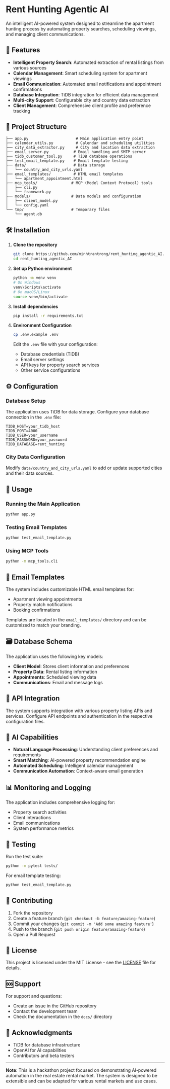 # Rent Hunting Agentic AI

An intelligent AI-powered system designed to streamline the apartment hunting process by automating property searches, scheduling viewings, and managing client communications.

## 🚀 Features

- **Intelligent Property Search**: Automated extraction of rental listings from various sources
- **Calendar Management**: Smart scheduling system for apartment viewings
- **Email Communication**: Automated email notifications and appointment confirmations
- **Database Integration**: TiDB integration for efficient data management
- **Multi-city Support**: Configurable city and country data extraction
- **Client Management**: Comprehensive client profile and preference tracking

## 📁 Project Structure

```
├── app.py                     # Main application entry point
├── calendar_utils.py          # Calendar and scheduling utilities
├── city_data_extractor.py     # City and location data extraction
├── email_server.py           # Email handling and SMTP server
├── tidb_customer_tool.py     # TiDB database operations
├── test_email_template.py    # Email template testing
├── data/                     # Data storage
│   └── country_and_city_urls.yaml
├── email_templates/          # HTML email templates
│   └── apartment_appointment.html
├── mcp_tools/               # MCP (Model Context Protocol) tools
│   ├── cli.py
│   └── framework.py
├── models/                  # Data models and configuration
│   ├── client_model.py
│   └── config.yaml
└── tmp/                     # Temporary files
    └── agent.db
```

## 🛠️ Installation

1. **Clone the repository**
   ```bash
   git clone https://github.com/minhtrantrong/rent_hunting_agentic_AI.git
   cd rent_hunting_agentic_AI
   ```

2. **Set up Python environment**
   ```bash
   python -m venv venv
   # On Windows
   venv\Scripts\activate
   # On macOS/Linux
   source venv/bin/activate
   ```

3. **Install dependencies**
   ```bash
   pip install -r requirements.txt
   ```

4. **Environment Configuration**
   ```bash
   cp .env.example .env
   ```
   Edit the `.env` file with your configuration:
   - Database credentials (TiDB)
   - Email server settings
   - API keys for property search services
   - Other service configurations

## ⚙️ Configuration

### Database Setup
The application uses TiDB for data storage. Configure your database connection in the `.env` file:

```env
TIDB_HOST=your_tidb_host
TIDB_PORT=4000
TIDB_USER=your_username
TIDB_PASSWORD=your_password
TIDB_DATABASE=rent_hunting
```

### City Data Configuration
Modify `data/country_and_city_urls.yaml` to add or update supported cities and their data sources.

## 🚀 Usage

### Running the Main Application
```bash
python app.py
```

### Testing Email Templates
```bash
python test_email_template.py
```

### Using MCP Tools
```bash
python -m mcp_tools.cli
```

## 📧 Email Templates

The system includes customizable HTML email templates for:
- Apartment viewing appointments
- Property match notifications
- Booking confirmations

Templates are located in the `email_templates/` directory and can be customized to match your branding.

## 🗃️ Database Schema

The application uses the following key models:
- **Client Model**: Stores client information and preferences
- **Property Data**: Rental listing information
- **Appointments**: Scheduled viewing data
- **Communications**: Email and message logs

## 🔧 API Integration

The system supports integration with various property listing APIs and services. Configure API endpoints and authentication in the respective configuration files.

## 🤖 AI Capabilities

- **Natural Language Processing**: Understanding client preferences and requirements
- **Smart Matching**: AI-powered property recommendation engine
- **Automated Scheduling**: Intelligent calendar management
- **Communication Automation**: Context-aware email generation

## 📊 Monitoring and Logging

The application includes comprehensive logging for:
- Property search activities
- Client interactions
- Email communications
- System performance metrics

## 🧪 Testing

Run the test suite:
```bash
python -m pytest tests/
```

For email template testing:
```bash
python test_email_template.py
```

## 🤝 Contributing

1. Fork the repository
2. Create a feature branch (`git checkout -b feature/amazing-feature`)
3. Commit your changes (`git commit -m 'Add some amazing feature'`)
4. Push to the branch (`git push origin feature/amazing-feature`)
5. Open a Pull Request

## 📝 License

This project is licensed under the MIT License - see the [LICENSE](LICENSE) file for details.

## 🆘 Support

For support and questions:
- Create an issue in the GitHub repository
- Contact the development team
- Check the documentation in the `docs/` directory

## 🙏 Acknowledgments

- TiDB for database infrastructure
- OpenAI for AI capabilities
- Contributors and beta testers

---

**Note**: This is a hackathon project focused on demonstrating AI-powered automation in the real estate rental market. The system is designed to be extensible and can be adapted for various rental markets and use cases.